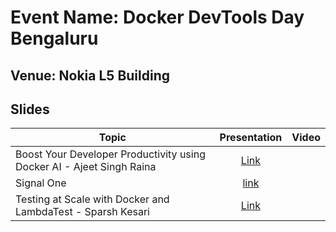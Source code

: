 # Event Name: Docker DevTools Day Bengaluru

## Venue: Nokia L5 Building

## Slides


| Topic        | Presentation          | Video  |
| ------------- |:-------------:| -----:|
| Boost Your Developer Productivity using Docker AI - Ajeet Singh Raina | [Link](https://github.com/collabnix/dockerbangalore/blob/master/slides/March20-Devtools-day-bengaluru/Docker%20DevTools%20Day%20Bengaluru.pdf) |  |
| Signal One| [link](https://github.com/collabnix/dockerbangalore/blob/master/slides/March20-Devtools-day-bengaluru/Signal0nePresentation.pdf)||
|Testing at Scale with Docker and LambdaTest - Sparsh Kesari| [Link](https://github.com/SparshKesari/dockerbangalore/blob/master/slides/March20-Devtools-day-bengaluru/Testing%20at%20Scale%20with%20Docker%20and%20LambdaTest.pptx)||

